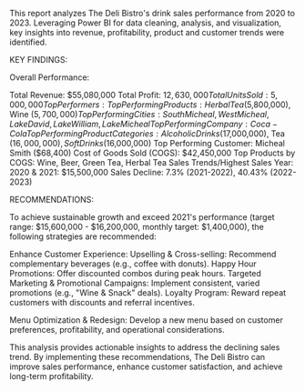 This report analyzes The Deli Bistro's drink sales performance from 2020 to 2023. Leveraging Power BI for data cleaning, analysis, and visualization, key insights into revenue, profitability, product and customer trends were identified.

KEY FINDINGS:

Overall Performance:

Total Revenue: $55,080,000
Total Profit: $12,630,000
Total Units Sold: 5,000,000
Top Performers:
Top Performing Products: Herbal Tea ($5,800,000), Wine ($5,700,000)
Top Performing Cities: South Micheal, West Micheal, Lake David, Lake William, Lake Micheal
Top Performing Company: Coca-Cola
Top Performing Product Categories: Alcoholic Drinks ($17,000,000), Tea ($16,000,000), Soft Drinks ($16,000,000)
Top Performing Customer: Micheal Smith ($68,400)
Cost of Goods Sold (COGS): $42,450,000
Top Products by COGS: Wine, Beer, Green Tea, Herbal Tea
Sales Trends/Highest Sales Year: 2020 & 2021: $15,500,000
Sales Decline: 7.3% (2021-2022), 40.43% (2022-2023)

RECOMMENDATIONS:

To achieve sustainable growth and exceed 2021's performance (target range: $15,600,000 - $16,200,000, monthly target: $1,400,000), the following strategies are recommended:

Enhance Customer Experience:
Upselling & Cross-selling: Recommend complementary beverages (e.g., coffee with donuts).
Happy Hour Promotions: Offer discounted combos during peak hours.
Targeted Marketing & Promotional Campaigns: Implement consistent, varied promotions (e.g., "Wine & Snack" deals).
Loyalty Program: Reward repeat customers with discounts and referral incentives.

Menu Optimization & Redesign: Develop a new menu based on customer preferences, profitability, and operational considerations.

This analysis provides actionable insights to address the declining sales trend. By implementing these recommendations, The Deli Bistro can improve sales performance, enhance customer satisfaction, and achieve long-term profitability.
